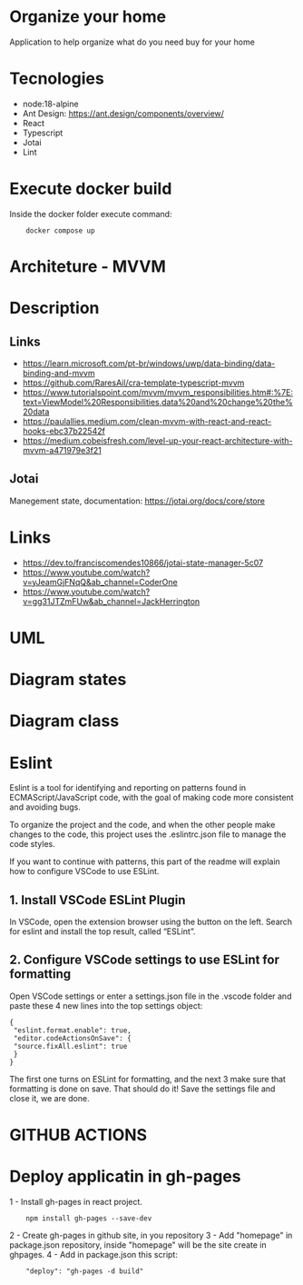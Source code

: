 # Organize your home

Application to help organize what do you need buy for your home

# Tecnologies

- node:18-alpine
- Ant Design: https://ant.design/components/overview/
- React
- Typescript
- Jotai
- Lint

# Execute docker build

Inside the docker folder execute command:

```
	docker compose up
```

# Architeture - MVVM

# Description

## Links

- https://learn.microsoft.com/pt-br/windows/uwp/data-binding/data-binding-and-mvvm
- https://github.com/RaresAil/cra-template-typescript-mvvm
- https://www.tutorialspoint.com/mvvm/mvvm_responsibilities.htm#:%7E:text=ViewModel%20Responsibilities,data%20and%20change%20the%20data
- https://paulallies.medium.com/clean-mvvm-with-react-and-react-hooks-ebc37b22542f
- https://medium.cobeisfresh.com/level-up-your-react-architecture-with-mvvm-a471979e3f21

## Jotai

Manegement state, documentation: https://jotai.org/docs/core/store

# Links

- https://dev.to/franciscomendes10866/jotai-state-manager-5c07
- https://www.youtube.com/watch?v=yJeamGjFNqQ&ab_channel=CoderOne
- https://www.youtube.com/watch?v=gg31JTZmFUw&ab_channel=JackHerrington

# UML

# Diagram states

# Diagram class

# Eslint

Eslint is a tool for identifying and reporting on patterns found in ECMAScript/JavaScript code, with the goal of making code more consistent and avoiding bugs.

To organize the project and the code, and when the other people make changes to the code, this project uses the .eslintrc.json file to manage the code styles.

If you want to continue with patterns, this part of the readme will explain how to configure VSCode to use ESLint.

## 1. Install VSCode ESLint Plugin

In VSCode, open the extension browser using the button on the left. Search for eslint and install the top result, called “ESLint”.

## 2. Configure VSCode settings to use ESLint for formatting

Open VSCode settings or enter a settings.json file in the .vscode folder and paste these 4 new lines into the top settings object:

```
{
 "eslint.format.enable": true,
 "editor.codeActionsOnSave": {
 "source.fixAll.eslint": true
 }
}

```

The first one turns on ESLint for formatting, and the next 3 make sure that formatting is done on save. That should do it! Save the settings file and close it, we are done.

# GITHUB ACTIONS

# Deploy applicatin in gh-pages

1 - Install gh-pages in react project.

```
	npm install gh-pages --save-dev
```

2 - Create gh-pages in github site, in you repository
3 - Add "homepage" in package.json repository, inside "homepage" will be the site create in ghpages.
4 - Add in package.json this script:

```
	"deploy": "gh-pages -d build"
```
